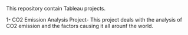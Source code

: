 This repository contain Tableau projects.

1- CO2 Emission Analysis Project- This project deals with the analysis of CO2 emission and the factors causing it all arounf the world.
